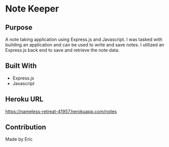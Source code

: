 # Note Keeper

## Purpose
A note taking application using Express.js and Javascript.  I was tasked with building an application and can be used to write and save notes.  I utilized an Express.js back end to save and retrieve the note data.

## Built With
* Express.js
* Javascript

## Heroku URL
https://nameless-retreat-41957.herokuapp.com/notes

## Contribution
Made by Eric


